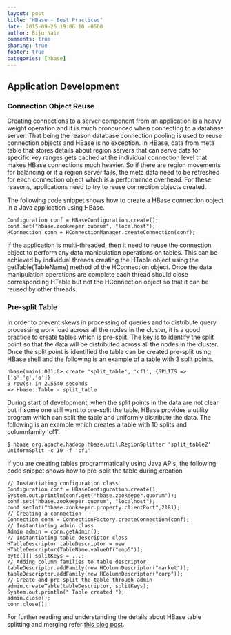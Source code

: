 ```yaml
---
layout: post
title: "HBase - Best Practices"
date: 2015-09-26 19:06:10 -0500
author: Biju Nair
comments: true
sharing: true
footer: true
categories: [hbase]
---
```

## Application Development ##

### Connection Object Reuse ###

Creating connections to a server component from an application is a heavy weight operation and it is much pronounced when connecting to a database server. That being the reason database connection pooling is used to reuse connection objects and HBase is no exception. In HBase, data from meta table that stores details about region servers that can serve data for specific key ranges gets cached at the individual connection level that makes HBase connections much heavier. So if there are region movements for balancing or if a region server fails, the meta data need to be refreshed for each connection object which is a performance overhead. For these reasons, applications need to try to reuse connection objects created.
<!--more-->
The following code snippet shows how to create a HBase connection object in a Java application using HBase.

```
Configuration conf = HBaseConfiguration.create();
conf.set("hbase.zookeeper.quorum", "localhost");
HConnection conn = HConnectionManager.createConnection(conf);
```
If the application is multi-threaded, then it need to reuse the connection object to perform any data manipulation operations on tables. This can be achieved by individual threads creating the HTable object using the getTable(TableName) method of the HConnection object.
Once the data manipulation operations are complete each thread should close corresponding HTable but not the HConnection object so that it can be reused by other threads. 

### Pre-split Table ###

In order to prevent skews in processing of queries and to distribute query processing work load across all the nodes in the cluster, it is a good practice to create tables which is pre-split. The key is to identify the split point so that the data will be distributed across all the nodes in the cluster. Once the split point is identified the table can be created pre-split using HBase shell and the following is an example of a table with 3 split points. 

```
hbase(main):001:0> create 'split_table', 'cf1', {SPLITS => ['a','g','o']}
0 row(s) in 2.5540 seconds
=> Hbase::Table - split_table
```

During start of development, when the split points in the data are not clear but if some one still want to pre-split the table, HBase provides a utility program which can split the table and uniformly distribute the data. The following is an example which creates a table with 10 splits and columnfamily 'cf1'.

```
$ hbase org.apache.hadoop.hbase.util.RegionSplitter 'split_table2' UniformSplit -c 10 -f 'cf1'
```

If you are creating tables programmatically using Java APIs, the following code snippet shows how to pre-split the table during creation

```
// Instantiating configuration class
Configuration conf = HBaseConfiguration.create();
System.out.println(conf.get("hbase.zookeeper.quorum"));
conf.set("hbase.zookeeper.quorum", "localhost");
conf.setInt("hbase.zookeeper.property.clientPort",2181);
// Creating a connection
Connection conn = ConnectionFactory.createConnection(conf);
// Instantiating admin class
Admin admin = conn.getAdmin();
// Instantiating table descriptor class
HTableDescriptor tableDescriptor = new
HTableDescriptor(TableName.valueOf("emp5"));
byte[][] splitKeys = ...;
// Adding column families to table descriptor
tableDescriptor.addFamily(new HColumnDescriptor("market"));
tableDescriptor.addFamily(new HColumnDescriptor("corp"));
// Create and pre-split the table through admin
admin.createTable(tableDescriptor, splitKeys);
System.out.println(" Table created ");
admin.close();
conn.close();
```

For further reading and understanding the details about HBase table splitting and merging refer [this blog post](http://hortonworks.com/blog/apache-hbase-region-splitting-and-merging). 
